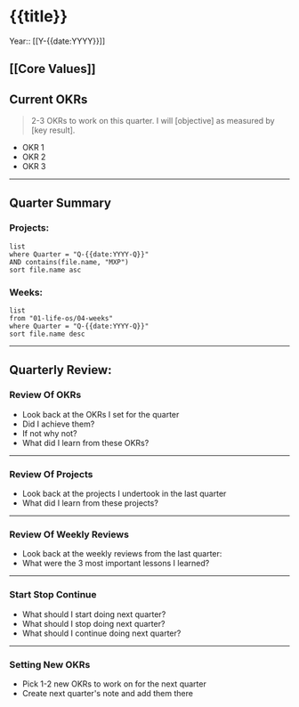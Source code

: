 # {{title}}
Year:: [[Y-{{date:YYYY}}]]

## [[Core Values]]

## Current OKRs
> 2-3 OKRs to work on this quarter. I will [objective] as measured by [key result].
- OKR 1
- OKR 2
- OKR 3

---
## Quarter Summary
### Projects:
```dataview
list
where Quarter = "Q-{{date:YYYY-Q}}"
AND contains(file.name, "MXP")
sort file.name asc
```

### Weeks:
```dataview
list
from "01-life-os/04-weeks"
where Quarter = "Q-{{date:YYYY-Q}}"
sort file.name desc
```
---

## Quarterly Review:
### Review Of OKRs
- Look back at the OKRs I set for the quarter
- Did I achieve them?
- If not why not?
- What did I learn from these OKRs?

---

### Review Of Projects
- Look back at the projects I undertook in the last quarter
- What did I learn from these projects?

---

### Review Of Weekly Reviews
- Look back at the weekly reviews from the last quarter:
- What were the 3 most important lessons I learned?

---

### Start Stop Continue
- What should I start doing next quarter?
- What should I stop doing next quarter?
- What should I continue doing next quarter?

---

### Setting New OKRs
-   Pick 1-2 new OKRs to work on for the next quarter
-   Create next quarter's note and add them there
